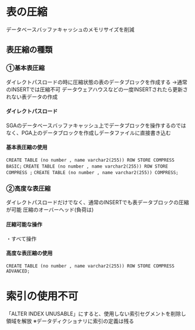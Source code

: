 # 表の圧縮
データベースバッファキャッシュのメモリサイズを削減
## 表圧縮の種類
### ①基本表圧縮
ダイレクトパスロードの時に圧縮状態の表のデータブロックを作成する
→通常のINSERTでは圧縮不可
データウェアハウスなどの一度INSERTされたら更新されない表データの作成
#### ダイレクトパスロード
SGAのデータベースバッファキャッシュ上でデータブロックを操作するのではなく、PGA上のデータブロックを作成しデータファイルに直接書き込む
#### 基本表圧縮の使用
`CREATE TABLE (no number , name varchar2(255)) ROW STORE COMPRESS BASIC;`
`CREATE TABLE (no number , name varchar2(255)) ROW STORE COMPRESS ;`
`CREATE TABLE (no number , name varchar2(255)) COMPRESS;`
### ②高度な表圧縮
ダイレクトパスロードだけでなく、通常のINSERTでも表データブロックの圧縮が可能
圧縮のオーバーヘッド(負荷は)
#### 圧縮可能な操作

・すべて操作
#### 高度な表圧縮の使用
`CREATE TABLE (no number , name varchar2(255)) ROW STORE COMPRESS ADVANCED;`
# 索引の使用不可
「ALTER INDEX UNUSABLE」にすると、使用しない索引セグメントを削除し領域を解放 
※データディクショナリに索引の定義は残る
